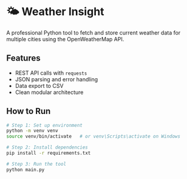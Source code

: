 # 🌤 Weather Insight

A professional Python tool to fetch and store current weather data for multiple cities using the OpenWeatherMap API.

## Features
- REST API calls with `requests`
- JSON parsing and error handling
- Data export to CSV
- Clean modular architecture

## How to Run

```bash
# Step 1: Set up environment
python -m venv venv
source venv/bin/activate   # or venv\Scripts\activate on Windows

# Step 2: Install dependencies
pip install -r requirements.txt

# Step 3: Run the tool
python main.py
